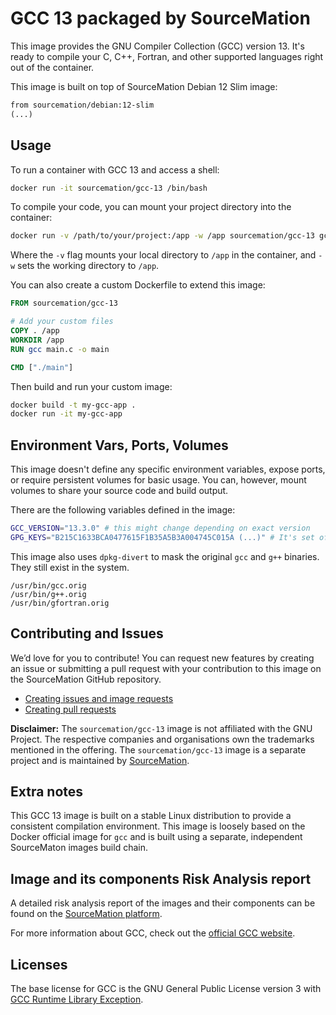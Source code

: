 # GCC 13 packaged by SourceMation

This image provides the GNU Compiler Collection (GCC) version 13. It's ready to
compile your C, C++, Fortran, and other supported languages right out
of the container.

This image is built on top of SourceMation Debian 12 Slim image:

```dockerfile
from sourcemation/debian:12-slim
(...)
```

## Usage

To run a container with GCC 13 and access a shell:

```bash
docker run -it sourcemation/gcc-13 /bin/bash
```

To compile your code, you can mount your project directory into the container:

```bash
docker run -v /path/to/your/project:/app -w /app sourcemation/gcc-13 gcc main.c -o main
```

Where the `-v` flag mounts your local directory to `/app` in the container, and
`-w` sets the working directory to `/app`.


You can also create a custom Dockerfile to extend this image:

```dockerfile
FROM sourcemation/gcc-13

# Add your custom files
COPY . /app
WORKDIR /app
RUN gcc main.c -o main

CMD ["./main"]
```

Then build and run your custom image:

```bash
docker build -t my-gcc-app .
docker run -it my-gcc-app
```

## Environment Vars, Ports, Volumes

This image doesn't define any specific environment variables, expose ports, or
require persistent volumes for basic usage. You can, however, mount volumes to
share your source code and build output.

There are the following variables defined in the image:

```bash
GCC_VERSION="13.3.0" # this might change depending on exact version
GPG_KEYS="B215C1633BCA0477615F1B35A5B3A004745C015A (...)" # It's set of keys that can be used to verify the GPG signature of the GCC tarball
```

This image also uses `dpkg-divert` to mask the original `gcc` and `g++`
binaries. They still exist in the system.

```
/usr/bin/gcc.orig
/usr/bin/g++.orig
/usr/bin/gfortran.orig
```

## Contributing and Issues

We’d love for you to contribute! You can request new features by creating an
issue or submitting a pull request with your contribution to this image on the
SourceMation GitHub repository.

- [Creating issues and image requests](https://github.com/SourceMation/images/issues/new/choose)
- [Creating pull requests](https://github.com/SourceMation/images/compare)


**Disclaimer:** The `sourcemation/gcc-13` image is not affiliated with the GNU
Project. The respective companies and organisations own the trademarks
mentioned in the offering. The `sourcemation/gcc-13` image is a separate
project and is maintained by [SourceMation](https://sourcemation.com).

## Extra notes

This GCC 13 image is built on a stable Linux distribution to provide a
consistent compilation environment. This image is loosely based on the Docker
official image for `gcc` and is built using a separate, independent SourceMaton
images build chain.

## Image and its components Risk Analysis report

A detailed risk analysis report of the images and their components can be found
on the [SourceMation platform](https://www.sourcemation.com/).

For more information about GCC, check out the [official GCC website](https://gcc.gnu.org/).

## Licenses

The base license for GCC is the GNU General Public License version 3 with [GCC
Runtime Library Exception](https://www.gnu.org/licenses/gcc-exception-3.1).
